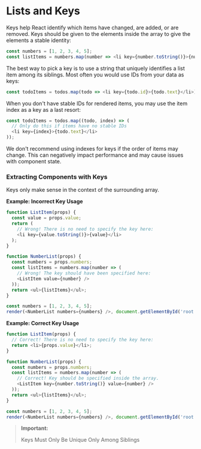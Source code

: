 # Lists and Keys

Keys help React identify which items have changed, are added, or are removed. Keys should be given to the elements inside the array to give the elements a stable identity:

```js
const numbers = [1, 2, 3, 4, 5];
const listItems = numbers.map(number => <li key={number.toString()}>{number}</li>);
```

The best way to pick a key is to use a string that uniquely identifies a list item among its siblings. Most often you would use IDs from your data as keys:

```js
const todoItems = todos.map(todo => <li key={todo.id}>{todo.text}</li>);
```

When you don't have stable IDs for rendered items, you may use the item index as a key as a last resort:

```js
const todoItems = todos.map((todo, index) => (
  // Only do this if items have no stable IDs
  <li key={index}>{todo.text}</li>
));
```

We don't recommend using indexes for keys if the order of items may change. This can negatively impact performance and may cause issues with component state.


### Extracting Components with Keys

Keys only make sense in the context of the surrounding array.

**Example: Incorrect Key Usage**

```js
function ListItem(props) {
  const value = props.value;
  return (
    // Wrong! There is no need to specify the key here:
    <li key={value.toString()}>{value}</li>
  );
}

function NumberList(props) {
  const numbers = props.numbers;
  const listItems = numbers.map(number => (
    // Wrong! The key should have been specified here:
    <ListItem value={number} />
  ));
  return <ul>{listItems}</ul>;
}

const numbers = [1, 2, 3, 4, 5];
render(<NumberList numbers={numbers} />, document.getElementById('root'));
```

**Example: Correct Key Usage**

```js
function ListItem(props) {
  // Correct! There is no need to specify the key here:
  return <li>{props.value}</li>;
}

function NumberList(props) {
  const numbers = props.numbers;
  const listItems = numbers.map(number => (
    // Correct! Key should be specified inside the array.
    <ListItem key={number.toString()} value={number} />
  ));
  return <ul>{listItems}</ul>;
}

const numbers = [1, 2, 3, 4, 5];
render(<NumberList numbers={numbers} />, document.getElementById('root'));
```

> **Important:**
>
> Keys Must Only Be Unique Only Among Siblings
